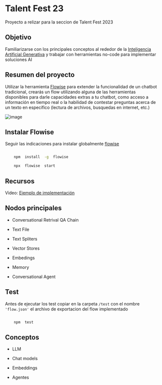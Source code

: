 # Talent Fest 23

Proyecto a relizar para la seccion de Talent Fest 2023

## Objetivo

Familiarizarse con los principales conceptos al rededor de la [Inteligencia Artificial Generativa](https://es.wikipedia.org/wiki/Inteligencia_artificial_generativa) y trabajar con herramientas no-code para implementar soluciones AI

## Resumen del proyecto

Utilizar la herramienta [Flowise](https://flowiseai.com/) para extender la funcionalidad de un chatbot tradicional, crearás un flow utilizando alguna de las herramientas disponibles para darle capacidades extras a tu chatbot, como acceso a información en tiempo real o la habilidad de contestar preguntas acerca de un texto en específico (lectura de archivos, busquedas en internet, etc.)

![image](https://github.com/suckak/sonidos/assets/5282075/d8e393f1-c726-468d-b1f5-6f24da8357b9)

## Instalar Flowise

Seguir las indicaciones para instalar globalmente [flowise](https://github.com/FlowiseAI/Flowise)

```bash

	npm  install  -g  flowise

	npx  flowise  start

```

## Recursos

Video: [Ejemplo de implementación](https://www.youtube.com/watch?v=kMtf9sNIcao)

## Nodos principales

- Conversational Retrival QA Chain

- Text File

- Text Spliters

- Vector Stores

- Embedings

- Memory

- Conversational Agent

## Test

Antes de ejecutar los test copiar en la carpeta `/test` con el nombre `'flow.json'` el archivo de exportacion del flow implementado

```bash

	npm  test

```

## Conceptos

- LLM

- Chat models

- Embeddings

- Agentes

